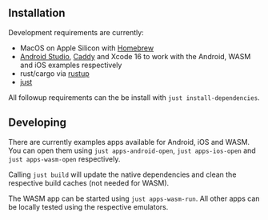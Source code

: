 ## Installation

Development requirements are currently:

- MacOS on Apple Silicon with [Homebrew](https://brew.sh/)
- [Android Studio](https://developer.android.com/studio), [Caddy](https://caddyserver.com/) and Xcode 16 to work with the Android, WASM and iOS examples respectively
- rust/cargo via [rustup](https://rustup.rs/)
- [just](https://just.systems/man/en/introduction.html)

All followup requirements can the be install with `just install-dependencies`.

## Developing

There are currently examples apps available for Android, iOS and WASM. You can open them using `just apps-android-open`, `just apps-ios-open` and `just apps-wasm-open` respectively.

Calling `just build` will update the native dependencies and clean the respective build caches (not needed for WASM).

The WASM app can be started using `just apps-wasm-run`. All other apps can be locally tested using the respective emulators.
